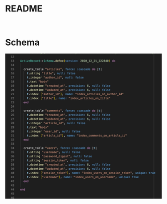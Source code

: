 # README

&nbsp;

# **Schema**

![alt text](./app/assets/images/Screen%20Shot%202020-12-21%20at%205.56.32%20PM.jpg "Schema")